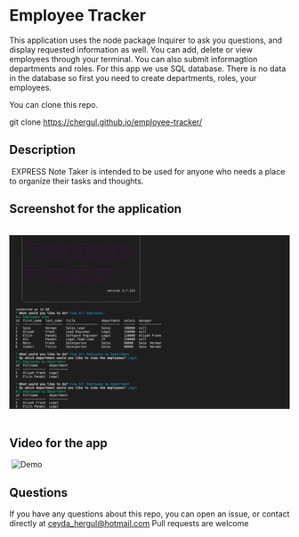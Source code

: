 # Employee Tracker
This application uses the node package Inquirer to ask you questions, and display requested information as well. You can add, delete or view employees through your terminal. You can also submit informagtion departments and roles. For this app we use SQL database. There is no data in the database so first you  need to create  departments, roles, your employees.

You can clone this repo.

git clone https://chergul.github.io/employee-tracker/

## Description
​
EXPRESS Note Taker is intended to be used for anyone who needs a place to organize their tasks and thoughts.
​
​
## Screenshot for the application
​
![Screenshot](./Assets/employee.png)
​
## Video for the app
​
![Demo](./Assets/demo.gif)

## Questions
If you have any questions about this repo, you can open an issue, or contact directly at 
ceyda_hergul@hotmail.com
Pull requests are welcome
​



